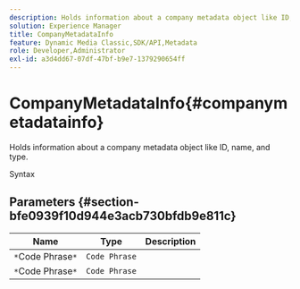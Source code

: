 ```yaml
---
description: Holds information about a company metadata object like ID, name, and type.
solution: Experience Manager
title: CompanyMetadataInfo
feature: Dynamic Media Classic,SDK/API,Metadata
role: Developer,Administrator
exl-id: a3d4dd67-07df-47bf-b9e7-1379290654ff
---
```

# CompanyMetadataInfo{#companymetadatainfo}

Holds information about a company metadata object like ID, name, and type.

 Syntax 

## Parameters {#section-bfe0939f10d944e3acb730bfdb9e811c}

|  Name  | Type  | Description  |
|---|---|---|
|  `*`Code Phrase`*`  | `Code Phrase`  | |
|  `*`Code Phrase`*`  | `Code Phrase`  | |
